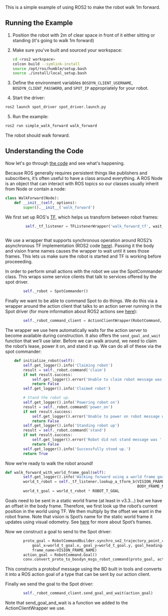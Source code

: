 This is a simple example of using ROS2 to make the robot walk 1m forward.

## Running the Example
1.  Position the robot with 2m of clear space in front of it either sitting or standing (it's going to walk 1m forward)
2.  Make sure you've built and sourced your workspace:
    ```bash
    cd <ros2 workspace>
    colcon build --symlink-install
    source /opt/ros/humble/setup.bash
    source ./install/local_setup.bash
    ```

3.  Define the environment variables `BOSDYN_CLIENT_USERNAME`, `BOSDYN_CLIENT_PASSWORD`, and `SPOT_IP` appropriately for your robot.

4.  Start the driver:
```bash
ros2 launch spot_driver spot_driver.launch.py
```

5.  Run the example:
```bash
ros2 run simple_walk_forward walk_forward
```

The robot should walk forward.

## Understanding the Code

Now let's go through [the code](simple_walk_forward/walk_forward.py) and see what's happening.

Because ROS generally requires persistent things like publishers and subscribers, it’s often useful to have a class around everything.  A ROS Node is an object that can interact with ROS topics so our classes usually inherit from Node or contain a node:
```python
class WalkForward(Node):
    def __init__(self, options):
        super().__init__('walk_forward')
```

We first set up ROS's [TF](https://docs.ros.org/en/humble/Tutorials/Intermediate/Tf2/Tf2-Main.html), which helps us transform between robot frames:
```python
         self._tf_listener = TFListenerWrapper('walk_forward_tf', wait_for_transform = [BODY_FRAME_NAME,
                                                                                        VISION_FRAME_NAME])
```
We use a wrapper that supports synchronous operation around ROS2’s asynchronous TF implementation (ROS2 code [here](https://github.com/ros2/rclpy/tree/humble)).  Passing it the body and vision frame names causes the wrapper to wait until it sees those frames.  This lets us make sure the robot is started and TF is working before proceeeding.

In order to perform small actions with the robot we use the SpotCommander class.  This wraps some service clients that talk to services offered by the spot driver.
```python
        self._robot = SpotCommander()
```

Finally we want to be able to command Spot to do things.  We do this via a wrapper around the action client that talks to an action server running in the Spot driver (for more information about ROS2 actions see [here](https://docs.ros.org/en/humble/Tutorials/Beginner-CLI-Tools/Understanding-ROS2-Actions/Understanding-ROS2-Actions.html)):
```python
        self._robot_command_client = ActionClientWrapper(RobotCommand, 'robot_command')
```
The wrapper we use here automatically waits for the action server to become available during construction.  It also offers the `send_goal_and_wait` function that we’ll use later.  Before we can walk around, we need to claim the robot’s lease, power it on, and stand it up.  We can do all of these via the spot commander:
```python
    def initialize_robot(self):
        self.get_logger().info('Claiming robot')
        result = self._robot.command('claim')
        if not result.success:
            self.get_logger().error('Unable to claim robot message was ' + result.message)
            return False
        self.get_logger().info('Claimed robot')

        # Stand the robot up.
        self.get_logger().info('Powering robot on')
        result = self._robot.command('power_on')
        if not result.success:
            self.get_logger().error('Unable to power on robot message was ' + result.message)
            return False
        self.get_logger().info('Standing robot up')
        result = self._robot.command('stand')
        if not result.success:
            self.get_logger().error('Robot did not stand message was ' + result.message)
            return False
        self.get_logger().info('Successfully stood up.')
        return True
```

Now we’re ready to walk the robot around!
```python
def walk_forward_with_world_frame_goal(self):
        self.get_logger().info('Walking forward using a world frame goal')
        world_t_robot = self._tf_listener.lookup_a_tform_b(VISION_FRAME_NAME,
                                                           BODY_FRAME_NAME).get_closest_se2_transform()
        world_t_goal = world_t_robot * ROBOT_T_GOAL
```
Goals need to be sent in a static world frame (at least in v3.3…) but we have an offset in the body frame.  Therefore, we first look up the robot’s current position in the world using TF.  We then multiply by the offset we want in the robot frame.  Note that vision is Spot’s name for the static world frame it updates using visual odometry.  See [here](https://dev.bostondynamics.com/docs/concepts/geometry_and_frames) for more about Spot’s frames.

Now we construct a goal to send to the Spot driver:
```python
        proto_goal = RobotCommandBuilder.synchro_se2_trajectory_point_command(
            goal_x=world_t_goal.x, goal_y=world_t_goal.y, goal_heading=world_t_goal.angle,
            frame_name=VISION_FRAME_NAME)
        action_goal = RobotCommand.Goal()
        conv.convert_proto_to_bosdyn_msgs_robot_command(proto_goal, action_goal.command)
```
This constructs a protobuf message using the BD built in tools and converts it into a ROS action goal of a type that can be sent by our action client.

Finally we send the goal to the Spot driver:
```python
        self._robot_command_client.send_goal_and_wait(action_goal)
```
Note that send_goal_and_wait is a function we added to the ActionClientWrapper we use.
